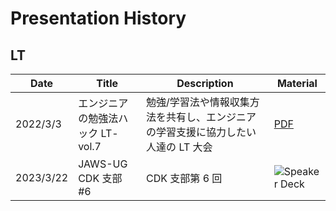 # Presentation History

## LT

| Date      | Title                              | Description                                                                       | Material                                                    |
| --------- | ---------------------------------- | --------------------------------------------------------------------------------- | ----------------------------------------------------------- |
| 2022/3/3  | エンジニアの勉強法ハック LT- vol.7 | 勉強/学習法や情報収集方法を共有し、エンジニアの学習支援に協力したい人達の LT 大会 | [PDF](../presentation/materials/20220303_studyhack_lt7.pdf) |
| 2023/3/22 | JAWS-UG CDK 支部 #6                | CDK 支部第 6 回| ![Speaker Deck](https://speakerdeck.com/bun913/mata-cdkjie-wei-no-shi-jie-wosuo-metesimatuta)  |
